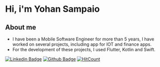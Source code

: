 <h1>Hi, i'm Yohan Sampaio </h1>

<h2><b>About me</b></h2>

- I have been a Mobile Software Engineer for more than 5 years, I have worked on several projects, including app for IOT and finance apps.
- For the development of these projects, I used Flutter, Kotlin and Swift.


[![Linkedin Badge](https://img.shields.io/badge/-LinkedIn-blue?style=flat-square&logo=Linkedin&logoColor=white&link=https://www.linkedin.com/in/yohansampaio/)](https://www.linkedin.com/in/yohansampaio/) 
[![Github Badge](https://img.shields.io/badge/-Github-000?style=flat-square&logo=Github&logoColor=white&link=https://github.com/deividwillyan)](https://github.com/yohantsn) 
[![HitCount](http://hits.dwyl.com/yohantsn/https://githubcom/yohantsn/yohantsn/.svg)](http://hits.dwyl.com/yohantsn/https://githubcom/yohantsn/yohantsn/)

<!---
yohantsn/yohantsn is a ✨ special ✨ repository because its `README.md` (this file) appears on your GitHub profile.
You can click the Preview link to take a look at your changes.

--->
